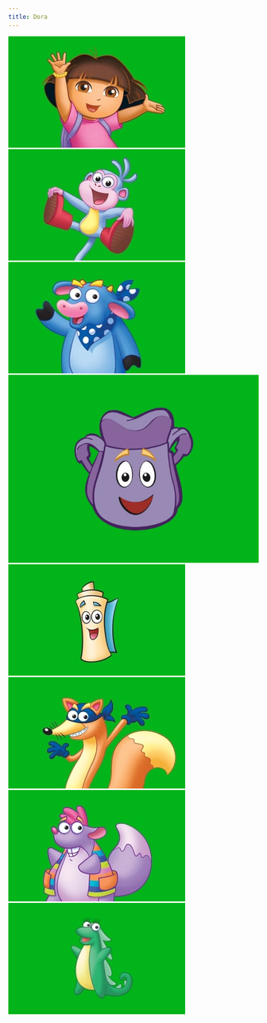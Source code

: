 ```yaml
---
title: Dora
---
```


<c-phrase>
	<img src="/src/assets/dora/dora.jpeg" alt="dora">
	<img src="/src/assets/dora/boots.jpeg" alt="boots">
	<img src="/src/assets/dora/benny.jpeg" alt="benny">
	<img src="/src/assets/dora/backpack.jpeg" alt="backpack">
	<img src="/src/assets/dora/map.jpeg" alt="map">
	<img src="/src/assets/dora/swiper.jpeg" alt="swiper">
	<img src="/src/assets/dora/tico.jpeg" alt="tico">
	<img src="/src/assets/dora/isa.jpeg" alt="isa">
</c-phrase>
